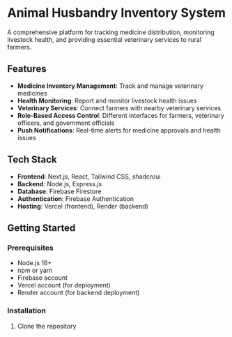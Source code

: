 # Animal Husbandry Inventory System

A comprehensive platform for tracking medicine distribution, monitoring livestock health, and providing essential veterinary services to rural farmers.

## Features

- **Medicine Inventory Management**: Track and manage veterinary medicines
- **Health Monitoring**: Report and monitor livestock health issues
- **Veterinary Services**: Connect farmers with nearby veterinary services
- **Role-Based Access Control**: Different interfaces for farmers, veterinary officers, and government officials
- **Push Notifications**: Real-time alerts for medicine approvals and health issues

## Tech Stack

- **Frontend**: Next.js, React, Tailwind CSS, shadcn/ui
- **Backend**: Node.js, Express.js
- **Database**: Firebase Firestore
- **Authentication**: Firebase Authentication
- **Hosting**: Vercel (frontend), Render (backend)

## Getting Started

### Prerequisites

- Node.js 16+
- npm or yarn
- Firebase account
- Vercel account (for deployment)
- Render account (for backend deployment)

### Installation

1. Clone the repository

